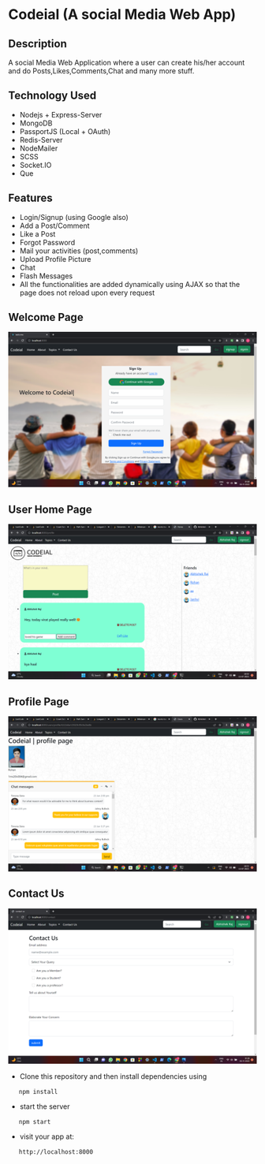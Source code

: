 <!-- do Pull the code and 'npm install' and you are good to go. -->

# Codeial (A social Media Web App)

## Description

A social Media Web Application where a user can create his/her account and do Posts,Likes,Comments,Chat and many more stuff.

## Technology Used

- Nodejs + Express-Server
- MongoDB
- PassportJS (Local + OAuth)
- Redis-Server
- NodeMailer
- SCSS
- Socket.IO
- Que

## Features

- Login/Signup (using Google also)
- Add a Post/Comment
- Like a Post
- Forgot Password
- Mail your activities (post,comments)
- Upload Profile Picture
- Chat
- Flash Messages
- All the functionalities are added dynamically using AJAX so that the page does not reload upon every request

## Welcome Page

![Welcome Page](screenshorts/Screenshot_20221105_011002.png)

## User Home Page

![User Home Page](screenshorts/home.png)


## Profile Page

![Profile Page](screenshorts/profile.png)

## Contact Us

![Contact Us](screenshorts/Screenshot_20221105_012848.png)

- Clone this repository and then install dependencies using

```
   npm install
```

- start the server

```
   npm start
```

- visit your app at:

```
   http://localhost:8000
```
